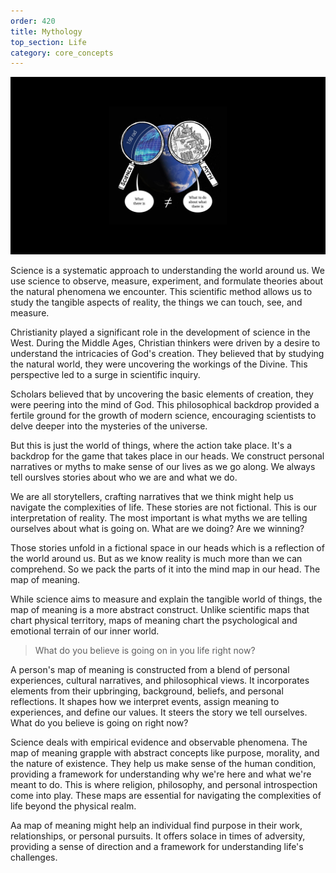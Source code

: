 ```yaml
---
order: 420
title: Mythology
top_section: Life
category: core_concepts
---
```


![](/images/book/mythology/joy-49.jpeg)

Science is a systematic approach to understanding the world around us. We use science to observe, measure, experiment, and formulate theories about the natural phenomena we encounter. This scientific method allows us to study the tangible aspects of reality, the things we can touch, see, and measure.

Christianity played a significant role in the development of science in the West. During the Middle Ages, Christian thinkers were driven by a desire to understand the intricacies of God's creation. They believed that by studying the natural world, they were uncovering the workings of the Divine. This perspective led to a surge in scientific inquiry.

Scholars believed that by uncovering the basic elements of creation, they were peering into the mind of God. This philosophical backdrop provided a fertile ground for the growth of modern science, encouraging scientists to delve deeper into the mysteries of the universe.

But this is just the world of things, where the action take place. It's a backdrop for the game that takes place in our heads. We construct personal narratives or myths to make sense of our lives as we go along. We always tell ourslves stories about who we are and what we do.

We are all storytellers, crafting narratives that we think might help us navigate the complexities of life. These stories are not fictional. This is our interpretation of reality. The most important is what myths we are telling ourselves about what is going on. What are we doing? Are we winning?

Those stories unfold in a fictional space in our heads which is a reflection of the world around us. But as we know reality is much more than we can comprehend. So we pack the parts of it into the mind map in our head. The map of meaning.

While science aims to measure and explain the tangible world of things, the map of meaning is a more abstract construct. Unlike scientific maps that chart physical territory, maps of meaning chart the psychological and emotional terrain of our inner world.

> What do you believe is going on in you life right now?

A person's map of meaning is constructed from a blend of personal experiences, cultural narratives, and philosophical views. It incorporates elements from their upbringing, background, beliefs, and personal reflections. It shapes how we interpret events, assign meaning to experiences, and define our values. It steers the story we tell ourselves. What do you believe is going on right now?

Science deals with empirical evidence and observable phenomena. The map of meaning grapple with abstract concepts like purpose, morality, and the nature of existence. They help us make sense of the human condition, providing a framework for understanding why we're here and what we're meant to do. This is where religion, philosophy, and personal introspection come into play. These maps are essential for navigating the complexities of life beyond the physical realm.

Aa map of meaning might help an individual find purpose in their work, relationships, or personal pursuits. It offers solace in times of adversity, providing a sense of direction and a framework for understanding life's challenges.

